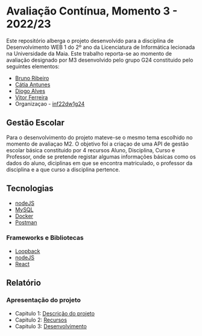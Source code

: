 # Avaliação Contínua, Momento 3 - 2022/23

Este repositório alberga o projeto desenvolvido para a disciplina de Desenvolvimento WEB 1 do 2º ano da Licenciatura de Informática lecionada na Universidade da Maia.
Este trabalho reporta-se ao momento de avaliação designado por M3  desenvolvido pelo grupo G24 constituido pelo seguintes elementos:
* [Bruno Ribeiro](https://github.com/a040225)
* [Cátia Antunes](https://github.com/CatiaAntunes)
* [Diogo Alves](https://github.com/Diogojqalves)
* [Vitor Ferreira](https://github.com/vitorsrf)
* Organizaçao - [inf22dw1g24](https://github.com/INF22DWIG24)

## Gestão Escolar
Para o desenvolvimento do projeto mateve-se o mesmo tema escolhido no momento de avaliaçao  M2. O objetivo foi a criaçao de uma API de gestão escolar básica constituido por 4 recursos Aluno, Disciplina, Curso e Professor,  onde se pretende registar algumas informações básicas como os dados do aluno, diciplinas em que se encontra matriculado,  o professor da disciplina e a que curso a disciplina pertence.

## Tecnologias
* [nodeJS](https://nodejs.org/en/)
* [MySQL](https://www.mysql.com/)
* [Docker](https://www.docker.com/)
* [Postman](https://www.postman.com/)

### Frameworks e Bibliotecas
* [Loopback](https://loopback.io//)
* [nodeJS](https://nodejs.org/en/)
* [React](https://reactjs.org/)
## Relatório

### Apresentação do projeto
* Capitulo 1: [Descrição do projeto](doc/c1.md)
* Capitulo 2: [Recursos](doc/c2.md)
* Capitulo 3: [Desenvolvimento](doc/c3.md)

